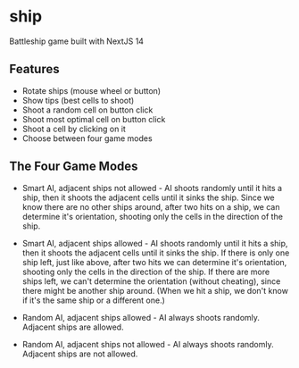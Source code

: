 # ship

Battleship game built with NextJS 14

## Features

-   Rotate ships (mouse wheel or button)
-   Show tips (best cells to shoot)
-   Shoot a random cell on button click
-   Shoot most optimal cell on button click
-   Shoot a cell by clicking on it
-   Choose between four game modes

## The Four Game Modes

-   Smart AI, adjacent ships not allowed - AI shoots randomly until it hits a ship, then it shoots the adjacent cells until it sinks the ship. Since we know there are no other ships around, after two hits on a ship, we can determine it's orientation, shooting only the cells in the direction of the ship.

-   Smart AI, adjacent ships allowed - AI shoots randomly until it hits a ship, then it shoots the adjacent cells until it sinks the ship. If there is only one ship left, just like above, after two hits we can determine it's orientation, shooting only the cells in the direction of the ship. If there are more ships left, we can't determine the orientation (without cheating), since there might be another ship around. (When we hit a ship, we don't know if it's the same ship or a different one.)

-   Random AI, adjacent ships allowed - AI always shoots randomly. Adjacent ships are allowed.

-   Random AI, adjacent ships not allowed - AI always shoots randomly. Adjacent ships are not allowed.
